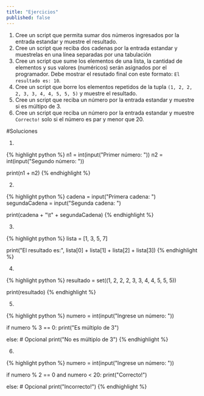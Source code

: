 ```yaml
---
title: "Ejercicios"
published: false
---
```


1. Cree un script que permita sumar dos números ingresados por la entrada estandar y muestre el resultado.
2. Cree un script que reciba dos cadenas por la entrada estandar y muestrelas en una línea separadas por una tabulación
3. Cree un script que sume los elementos de una lista, la cantidad de elementos y sus valores (numéricos) serán asignados por el programador. Debe mostrar el resutado final con este formato: `El resultado es: 10`.
4. Cree un script que borre los elementos repetidos de la tupla `(1, 2, 2, 2, 3, 3, 4, 4, 5, 5, 5)` y muestre el resultado.
5. Cree un script que reciba un número por la entrada estandar y muestre si es múltipo de 3.
6. Cree un script que reciba un número por la entrada estandar y muestre `Correcto!` solo si el número es par y menor que 20.

<div style="page-break-before: always"></div>

#Soluciones

1.

{% highlight python %}
n1 = int(input("Primer número: "))
n2 = int(input("Segundo número: "))

print(n1 + n2)
{% endhighlight %}

2.

{% highlight python %}
cadena = input("Primera cadena: ")
segundaCadena = input("Segunda cadena: ")

print(cadena + "\t" + segundaCadena)
{% endhighlight %}

3.

{% highlight python %}
lista = [1, 3, 5, 7]

print("El resultado es:", lista[0] + lista[1] + lista[2] + lista[3])
{% endhighlight %}

4.

{% highlight python %}
resultado = set((1, 2, 2, 2, 3, 3, 4, 4, 5, 5, 5))

print(resultado)
{% endhighlight %}

5.

{% highlight python %}
numero = int(input("Ingrese un número: "))

if numero % 3 == 0:
	print("Es múltiplo de 3")

else:  # Opcional
	print("No es múltiplo de 3")
{% endhighlight %}

6.

{% highlight python %}
numero = int(input("Ingrese un número: "))

if numero % 2 == 0 and numero < 20:
	print("Correcto!")

else:  # Opcional
	print("Incorrecto!")
{% endhighlight %}